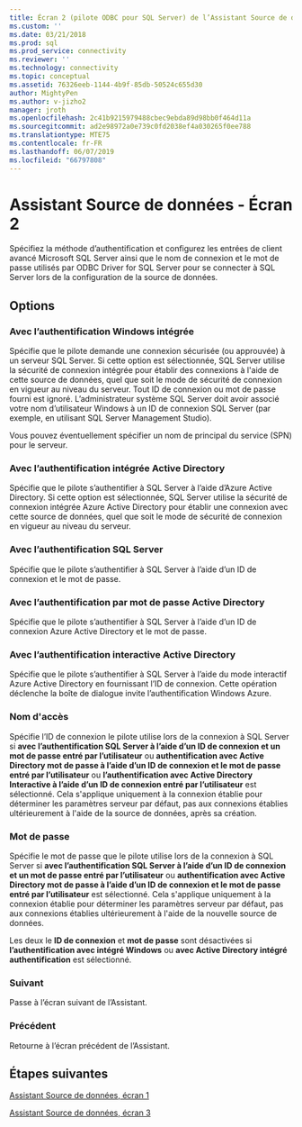 ```yaml
---
title: Écran 2 (pilote ODBC pour SQL Server) de l’Assistant Source de données | Microsoft Docs
ms.custom: ''
ms.date: 03/21/2018
ms.prod: sql
ms.prod_service: connectivity
ms.reviewer: ''
ms.technology: connectivity
ms.topic: conceptual
ms.assetid: 76326eeb-1144-4b9f-85db-50524c655d30
author: MightyPen
ms.author: v-jizho2
manager: jroth
ms.openlocfilehash: 2c41b9215979488cbec9ebda89d98bb0f464d11a
ms.sourcegitcommit: ad2e98972a0e739c0fd2038ef4a030265f0ee788
ms.translationtype: MTE75
ms.contentlocale: fr-FR
ms.lasthandoff: 06/07/2019
ms.locfileid: "66797808"
---
```

# <a name="data-source-wizard-screen-2"></a>Assistant Source de données - Écran 2

Spécifiez la méthode d’authentification et configurez les entrées de client avancé Microsoft SQL Server ainsi que le nom de connexion et le mot de passe utilisés par ODBC Driver for SQL Server pour se connecter à SQL Server lors de la configuration de la source de données.

## <a name="options"></a>Options

### <a name="with-integrated-windows-authentication"></a>Avec l’authentification Windows intégrée

Spécifie que le pilote demande une connexion sécurisée (ou approuvée) à un serveur SQL Server. Si cette option est sélectionnée, SQL Server utilise la sécurité de connexion intégrée pour établir des connexions à l'aide de cette source de données, quel que soit le mode de sécurité de connexion en vigueur au niveau du serveur. Tout ID de connexion ou mot de passe fourni est ignoré. L’administrateur système SQL Server doit avoir associé votre nom d’utilisateur Windows à un ID de connexion SQL Server (par exemple, en utilisant SQL Server Management Studio).

Vous pouvez éventuellement spécifier un nom de principal du service (SPN) pour le serveur.

### <a name="with-active-directory-integrated-authentication"></a>Avec l’authentification intégrée Active Directory

Spécifie que le pilote s’authentifier à SQL Server à l’aide d’Azure Active Directory. Si cette option est sélectionnée, SQL Server utilise la sécurité de connexion intégrée Azure Active Directory pour établir une connexion avec cette source de données, quel que soit le mode de sécurité de connexion en vigueur au niveau du serveur.

### <a name="with-sql-server-authentication"></a>Avec l’authentification SQL Server

Spécifie que le pilote s’authentifier à SQL Server à l’aide d’un ID de connexion et le mot de passe.

### <a name="with-active-directory-password-authentication"></a>Avec l’authentification par mot de passe Active Directory

Spécifie que le pilote s’authentifier à SQL Server à l’aide d’un ID de connexion Azure Active Directory et le mot de passe.

### <a name="with-active-directory-interactive-authentication"></a>Avec l’authentification interactive Active Directory

Spécifie que le pilote s’authentifier à SQL Server à l’aide du mode interactif Azure Active Directory en fournissant l’ID de connexion. Cette opération déclenche la boîte de dialogue invite l’authentification Windows Azure.

### <a name="login-id"></a>Nom d'accès

Spécifie l’ID de connexion le pilote utilise lors de la connexion à SQL Server si **avec l’authentification SQL Server à l’aide d’un ID de connexion et un mot de passe entré par l’utilisateur** ou **authentification avec Active Directory mot de passe à l’aide d’un ID de connexion et le mot de passe entré par l’utilisateur** ou **l’authentification avec Active Directory Interactive à l’aide d’un ID de connexion entré par l’utilisateur** est sélectionné. Cela s'applique uniquement à la connexion établie pour déterminer les paramètres serveur par défaut, pas aux connexions établies ultérieurement à l'aide de la source de données, après sa création.

### <a name="password"></a>Mot de passe

Spécifie le mot de passe que le pilote utilise lors de la connexion à SQL Server si **avec l’authentification SQL Server à l’aide d’un ID de connexion et un mot de passe entré par l’utilisateur** ou **authentification avec Active Directory mot de passe à l’aide d’un ID de connexion et le mot de passe entré par l’utilisateur** est sélectionné. Cela s'applique uniquement à la connexion établie pour déterminer les paramètres serveur par défaut, pas aux connexions établies ultérieurement à l'aide de la nouvelle source de données.

Les deux le **ID de connexion** et **mot de passe** sont désactivées si **l’authentification avec intégré Windows** ou **avec Active Directory intégré authentification** est sélectionné.

### <a name="next"></a>Suivant

Passe à l’écran suivant de l’Assistant.

### <a name="back"></a>Précédent

Retourne à l’écran précédent de l’Assistant.

## <a name="next-steps"></a>Étapes suivantes

[Assistant Source de données, écran 1](../../../connect/odbc/windows/dsn-wizard-1.md)

[Assistant Source de données, écran 3](../../../connect/odbc/windows/dsn-wizard-3.md)

